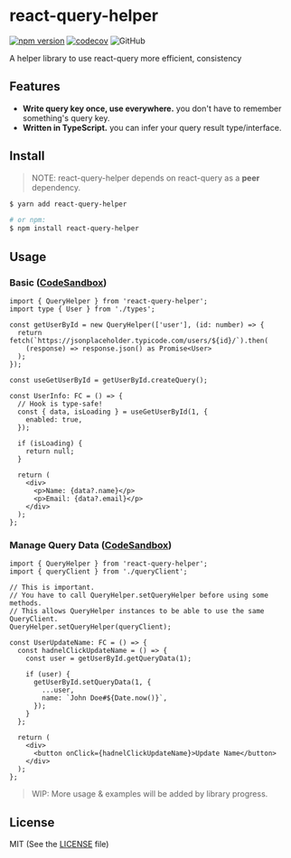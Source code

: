 # react-query-helper

[![npm version](https://badge.fury.io/js/react-query-helper.svg)](https://badge.fury.io/js/react-query-helper) [![codecov](https://codecov.io/gh/dano-inc/react-query-helper/branch/master/graph/badge.svg?token=TD9B2BKN24)](https://codecov.io/gh/dano-inc/react-query-helper) ![GitHub](https://img.shields.io/github/license/dano-inc/react-query-helper)

A helper library to use react-query more efficient, consistency

## Features

- **Write query key once, use everywhere.** you don't have to remember something's query key.
- **Written in TypeScript.** you can infer your query result type/interface.

## Install

> NOTE: react-query-helper depends on react-query as a **peer** dependency.

```bash
$ yarn add react-query-helper

# or npm:
$ npm install react-query-helper
```

## Usage

### Basic ([CodeSandbox](https://codesandbox.io/s/basic-query-1dn5u?file=/src/App.tsx))

```tsx
import { QueryHelper } from 'react-query-helper';
import type { User } from './types';

const getUserById = new QueryHelper(['user'], (id: number) => {
  return fetch(`https://jsonplaceholder.typicode.com/users/${id}/`).then(
    (response) => response.json() as Promise<User>
  );
});

const useGetUserById = getUserById.createQuery();

const UserInfo: FC = () => {
  // Hook is type-safe!
  const { data, isLoading } = useGetUserById(1, {
    enabled: true,
  });

  if (isLoading) {
    return null;
  }

  return (
    <div>
      <p>Name: {data?.name}</p>
      <p>Email: {data?.email}</p>
    </div>
  );
};
```

### Manage Query Data ([CodeSandbox](https://codesandbox.io/s/manage-query-data-lytzd))

```tsx
import { QueryHelper } from 'react-query-helper';
import { queryClient } from './queryClient';

// This is important.
// You have to call QueryHelper.setQueryHelper before using some methods.
// This allows QueryHelper instances to be able to use the same QueryClient.
QueryHelper.setQueryHelper(queryClient);

const UserUpdateName: FC = () => {
  const hadnelClickUpdateName = () => {
    const user = getUserById.getQueryData(1);

    if (user) {
      getUserById.setQueryData(1, {
        ...user,
        name: `John Doe#${Date.now()}`,
      });
    }
  };

  return (
    <div>
      <button onClick={hadnelClickUpdateName}>Update Name</button>
    </div>
  );
};
```

> WIP: More usage & examples will be added by library progress.

## License

MIT (See the [LICENSE](./LICENSE) file)
